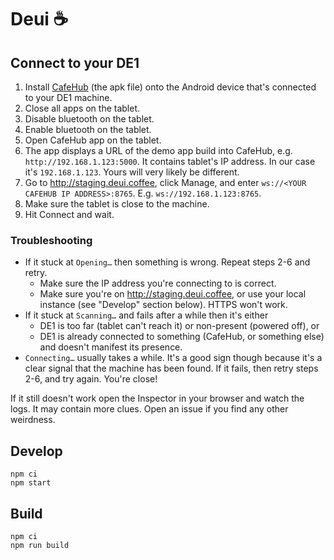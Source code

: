 # Deui ☕️

## Connect to your DE1

1. Install [CafeHub](https://github.com/deui-coffee/deui/tree/main/.cafehub/bin) (the apk file) onto the Android device that's connected to your DE1 machine.
2. Close all apps on the tablet.
3. Disable bluetooth on the tablet.
4. Enable bluetooth on the tablet.
6. Open CafeHub app on the tablet.
7. The app displays a URL of the demo app build into CafeHub, e.g. `http://192.168.1.123:5000`. It contains tablet's IP address. In our case it's `192.168.1.123`. Yours will very likely be different.
8. Go to http://staging.deui.coffee, click Manage, and enter `ws://<YOUR CAFEHUB IP ADDRESS>:8765`. E.g. `ws://192.168.1.123:8765`.
9. Make sure the tablet is close to the machine.
10. Hit Connect and wait.

### Troubleshooting

- If it stuck at `Opening…` then something is wrong. Repeat steps 2-6 and retry.
  - Make sure the IP address you're connecting to is correct.
  - Make sure you're on http://staging.deui.coffee, or use your local instance (see "Develop" section below). HTTPS won't work.
- If it stuck at `Scanning…` and fails after a while then it's either
  - DE1 is too far (tablet can't reach it) or non-present (powered off), or
  - DE1 is already connected to something (CafeHub, or something else) and doesn't manifest its presence.
- `Connecting…` usually takes a while. It's a good sign though because it's a clear signal that the machine has been found. If it fails, then retry steps 2-6, and try again. You're close!
  
If it still doesn't work open the Inspector in your browser and watch the logs. It may contain more clues. Open an issue if you find any other weirdness.

## Develop

```
npm ci
npm start
```

## Build

```
npm ci
npm run build
```
